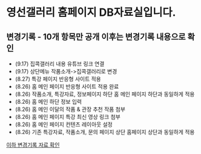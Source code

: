 # 영선갤러리 홈페이지 DB자료실입니다.
## 변경기록 - 10개 항목만 공개 이후는 변경기록 내용으로 확인
- (9.17) 집콕갤러리 내용 유튜브 링크 연결
- (9.17) 상단메뉴 작품소개->집콕갤러리로 변경
- (8.27) 특강 페이지 반응형 사이트 적용
- (8.26) 홈 메인 페이지 반응형 사이트 적용 완료
- (8.26) 작품소개, 특강자료, 정보페이지 하단 홈 메인 페이지 하단과 동일하게 적용
- (8.26) 홈 메인 하단 정보 입력
- (8.26) 홈 메인 이달의 작품 & 관장 추천 작품 첨부
- (8.26) 홈 메인 페이지 특강 최신 영상 링크 첨부
- (8.26) 홈 메인 페이지 컨텐츠 레이아웃 설정
- (8.26) 기존 특강자료, 작품소개, 문의 페이지 상단 홈페이지 상단과 동일하게 적용

[이하 변경기록 자료 확인](https://github.com/evepoi/youngsun/blob/master/%EB%B3%80%EA%B2%BD%EB%A1%9C%EA%B7%B8.md)
